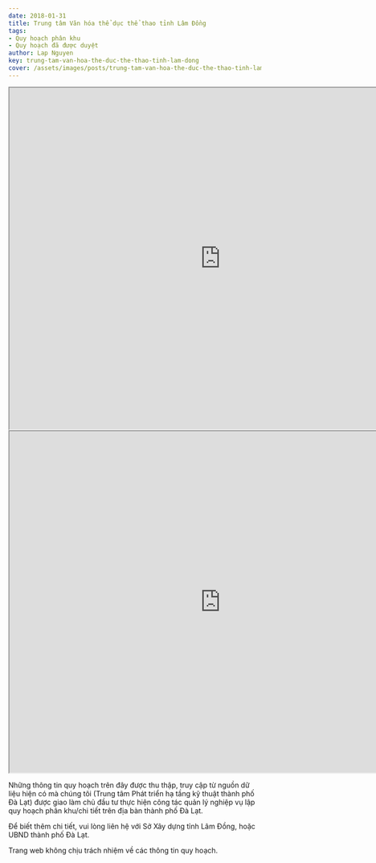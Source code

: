```yaml
---
date: 2018-01-31
title: Trung tâm Văn hóa thể dục thể thao tỉnh Lâm Đồng
tags:
- Quy hoạch phân khu
- Quy hoạch đã được duyệt
author: Lap Nguyen
key: trung-tam-van-hoa-the-duc-the-thao-tinh-lam-dong
cover: /assets/images/posts/trung-tam-van-hoa-the-duc-the-thao-tinh-lam-dong.png
---
```


<iframe src="https://drive.google.com/file/d/1nzDEUbZHp8KSOEPKF3beIDcwmDey6-5t/preview" width="840" height="680"></iframe>
<!--more-->
<iframe src="https://drive.google.com/file/d/1Vji4nDlvq7Ntr_NnEUH1DM1Zq7B9piNI/preview" width="840" height="680"></iframe>

Những thông tin quy hoạch trên đây được thu thập, truy cập từ nguồn dữ liệu hiện có mà chúng tôi 
(Trung tâm Phát triển hạ tầng kỹ thuật thành phố Đà Lạt) được giao làm chủ đầu tư thực hiện công tác quản lý nghiệp vụ 
lập quy hoạch phân khu/chi tiết trên địa bàn thành phố Đà Lạt.

Để biết thêm chi tiết, vui lòng liên hệ với Sở Xây dựng tỉnh Lâm Đồng, hoặc UBND thành phố Đà Lạt.

Trang web không chịu trách nhiệm về các thông tin quy hoạch.